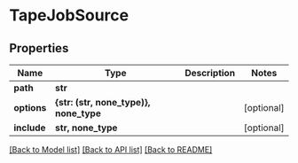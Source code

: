 # TapeJobSource


## Properties

Name | Type | Description | Notes
------------ | ------------- | ------------- | -------------
**path** | **str** |  | 
**options** | **{str: (str, none_type)}, none_type** |  | [optional] 
**include** | **str, none_type** |  | [optional] 

[[Back to Model list]](../README.md#models) [[Back to API list]](../README.md#api-endpoints) [[Back to README]](../README.md)


